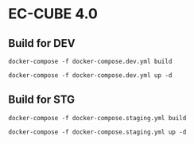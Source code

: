 # EC-CUBE 4.0

## Build for DEV
``` shell
docker-compose -f docker-compose.dev.yml build

docker-compose -f docker-compose.dev.yml up -d
```

## Build for STG
``` shell
docker-compose -f docker-compose.staging.yml build

docker-compose -f docker-compose.staging.yml up -d
```